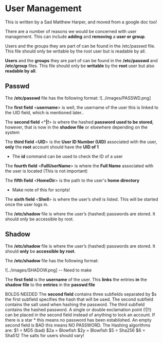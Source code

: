 # User Management
This is written by a Sad Matthew Harper, and moved from a google doc too!

There are a number of reasons we would be concerned with user management. This can include **adding** and **removing** a **user or group**.

Users and the groups they are part of can be found in the /etc/passwd file. This file should only be writable by the root user but is readable by all. 


**Users** and the **groups** they are part of can be found in the **/etc/passwd** and **/etc/group** files. This file should only be **writable** by the **root** user but also **readable by all**. 

## Passwd
The **/etc/passwd** file has the following format:
![../images/PASSWD.png]

The **first field** \<**username**\> is well, the username of the user this is linked to the UID field, which is mentioned later..

The **second field** <***|!**> is where the hashed **password** **used to be stored**, however, that is now in the **shadow file** or elsewhere depending on the system

The **third field** <**UID**> is the **User ID Number (UID)** associated with the user, **only** the **root** account should have the **UID of 1**
* The **id** command can be used to check the ID of a user

The **fourth field** <**FullUserName**> is where the **Full Name** associated with the user is located (This is not important)

The **fifth field** <**HomeDir**> is the path to the user's **home directory**
* Make note of this for scripts!

The **sixth field** <**Shell**> is where the user’s shell is listed. This will be started once the user logs in.

The **/etc/shadow** file is where the user’s (hashed) passwords are stored. It should only be accessible by root.

## Shadow

The **/etc/shadow** file is where the user’s (hashed) passwords are stored. It should **only** be **accessible by root**.

The **/etc/shadow** file has the following format:

![../images/SHADOW.png] -- Need to make

The **first field** is the **username** of the user. This **links** the entries **in** the **shadow** **file** to the **entries** in the **passwd file**

BOLDS NEEDED
The **second field** contains three subfields separated by $s the first subfield specifies the hash that will be used. The second subfield contains the salt used when hashing the password. The third subfield contains the hashed password. A single or double exclamation point (!|!!) can be placed in the second field instead of anything to lock an account. If there is a star * this means no password has been established. An empty second field is BAD this means NO PASSWORD.
The Hashing algorithms are:
$1 = MD5 (bad)
$2a = Blowfish
$2y = Blowfish
$5 = Sha256
$6 = Sha512
The salts for users should vary!



